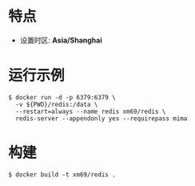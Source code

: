 # 特点

* 设置时区: **Asia/Shanghai**

# 运行示例

```
$ docker run -d -p 6379:6379 \
  -v ${PWD}/redis:/data \
  --restart=always --name redis xm69/redis \
  redis-server --appendonly yes --requirepass mima
```

# 构建

```
$ docker build -t xm69/redis .
```
